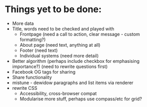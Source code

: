 # Things yet to be done:

- More data
- Title, words need to be checked and played with
    + Frontpage (need a call to action, clear message - custom formatting?)
    + About page (need text, anything at all)
    + Footer (need text)
    + Individual systems (need more detail)
- Better algorithm (perhaps include checkbox for emphasising importance?) (need to rewrite questions first)
- Facebook OG tags for sharing
- Share functionality
- mistune - dewidow paragraphs and list items via renderer
- rewrite CSS
    + Accessibility, cross-browser compat
    + Modularise more stuff, perhaps use compass/etc for grid?
